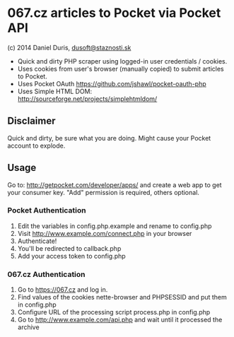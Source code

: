 067.cz articles to Pocket via Pocket API
================
(c) 2014 Daniel Duris, dusoft@staznosti.sk

* Quick and dirty PHP scraper using logged-in user credentials / cookies.
* Uses cookies from user's browser (manually copied) to submit articles to Pocket.
* Uses Pocket OAuth https://github.com/jshawl/pocket-oauth-php
* Uses Simple HTML DOM: http://sourceforge.net/projects/simplehtmldom/

Disclaimer
---------------
Quick and dirty, be sure what you are doing. Might cause your Pocket account to explode.

Usage
---------------
Go to: http://getpocket.com/developer/apps/ and create a web app to get your consumer key. "Add" permission is required, others optional.

### Pocket Authentication
1. Edit the variables in config.php.example and rename to config.php
2. Visit http://www.example.com/connect.php in your browser
3. Authenticate!
4. You'll be redirected to callback.php
5. Add your access token to config.php

### 067.cz Authentication
1. Go to https://067.cz and log in.
2. Find values of the cookies nette-browser and PHPSESSID and put them in config.php
3. Configure URL of the processing script process.php in config.php
4. Go to http://www.example.com/api.php and wait until it processed the archive
